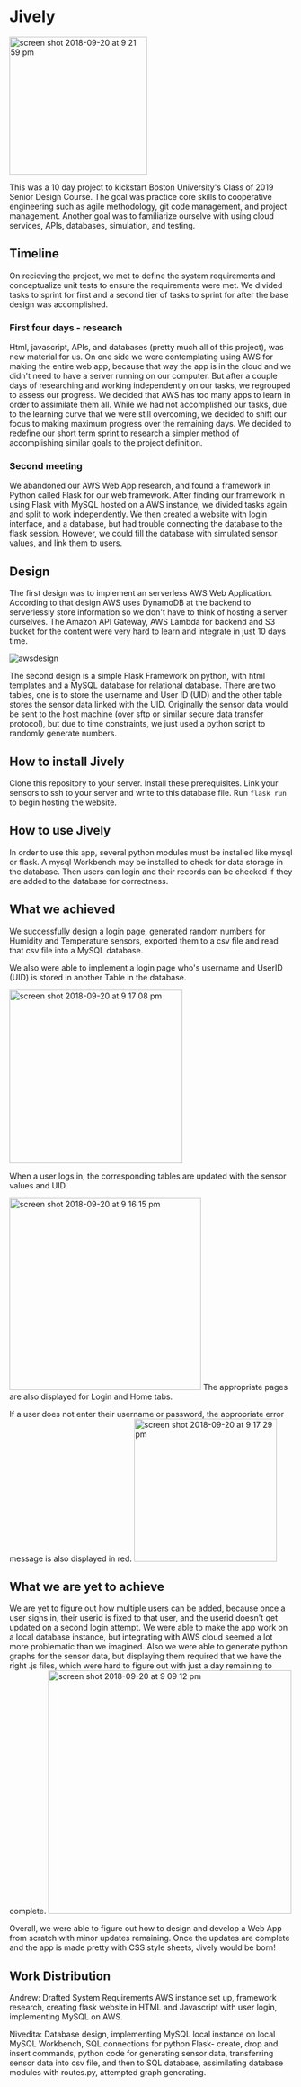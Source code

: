 # Jively
<img width="245" alt="screen shot 2018-09-20 at 9 21 59 pm" src="https://user-images.githubusercontent.com/18023551/45854830-1e9a5e80-bd1b-11e8-9967-cb0dd45d6612.png">

This was a 10 day project to kickstart Boston University's Class of 2019 Senior Design Course. The goal was practice core skills to cooperative engineering such as agile methodology, git code management, and project management. Another goal was to familiarize ourselve with using cloud services, APIs, databases, simulation, and testing. 

## Timeline

On recieving the project, we met to define the system requirements and conceptualize unit tests to ensure the requirements were met. We divided tasks to sprint for first and a second tier of tasks to sprint for after the base design was accomplished. 

### First four days - research

Html, javascript, APIs, and databases (pretty much all of this project), was new material for us. On one side we were contemplating using AWS for making the entire web app, because that way the app is in the cloud and we didn't need to have a server running on our computer. But after a couple days of researching and working independently on our tasks, we regrouped to assess our progress. We decided that AWS has too many apps to learn in order to assimilate them all. While we had not accomplished our tasks, due to the learning curve that we were still overcoming, we decided to shift our focus to making maximum progress over the remaining days. We decided to redefine our short term sprint to research a simpler method of accomplishing similar goals to the project definition. 

### Second meeting 

We abandoned our AWS Web App research, and found a framework in Python called Flask for our web framework. After finding our framework in using Flask with MySQL hosted on a AWS instance, we divided tasks again and split to work independently. 
We then created a website with login interface, and a database, but had trouble connecting the database to the flask session. However, we could fill the database with simulated sensor values, and link them to users. 

## Design

The first design was to implement an serverless AWS Web Application. According to that design AWS uses DynamoDB at the backend to serverlessly store information so we don't have to think of hosting a server ourselves. The Amazon API Gateway, AWS Lambda for backend and S3 bucket for the content were very hard to learn and integrate in just 10 days time. 


![awsdesign](https://user-images.githubusercontent.com/18023551/45854360-b34f8d00-bd18-11e8-823c-37e3641aeb02.png)


The second design is a simple Flask Framework on python, with html templates and a MySQL database for relational database. There are two tables, one is to store the username and User ID (UID) and the other table stores the sensor data linked with the UID. Originally the sensor data would be sent to the host machine (over sftp or similar secure data transfer protocol), but due to time constraints, we just used a python script to randomly generate numbers. 

## How to install Jively

Clone this repository to your server. Install these prerequisites. Link your sensors to ssh to your server and write to this database file. Run ```flask run``` to begin hosting the website. 

## How to use Jively

In order to use this app, several python modules must be installed like mysql or flask. A mysql Workbench may be installed to check for data storage in the database. Then users can login and their records can be checked if they are added to the database for correctness.

## What we achieved

We successfully  design a login page, generated random numbers for Humidity and Temperature sensors, exported them to a csv file and read that csv file into a MySQL database. 

We also were able to implement a login page who's username and UserID (UID) is stored in another Table in the database. 

<img width="308" alt="screen shot 2018-09-20 at 9 17 08 pm" src="https://user-images.githubusercontent.com/18023551/45854723-8603de80-bd1a-11e8-988e-5eca489ec3d8.png">

When a user logs in, the corresponding tables are updated with the sensor values and UID.


<img width="341" alt="screen shot 2018-09-20 at 9 16 15 pm" src="https://user-images.githubusercontent.com/18023551/45854726-88663880-bd1a-11e8-94bf-bb56908945e9.png">
The appropriate pages are also displayed for Login and Home tabs. 

If a user does not enter their username or password, the appropriate error message is also displayed in red.
<img width="254" alt="screen shot 2018-09-20 at 9 17 29 pm" src="https://user-images.githubusercontent.com/18023551/45854722-83a18480-bd1a-11e8-87e4-d59e4288cb17.png">

## What we are yet to achieve

We are yet to figure out how multiple users can be added, because once a user signs in, their userid is fixed to that user, and the userid doesn't get updated on a second login attempt. 
We were able to make the app work on a local database instance, but integrating with AWS cloud seemed a lot more problematic than we imagined. 
Also we were able to generate python graphs for the sensor data, but displaying them required that we have the right .js files, which were hard to figure out with just a day remaining to complete.
<img width="433" alt="screen shot 2018-09-20 at 9 09 12 pm" src="https://user-images.githubusercontent.com/18023551/45854730-8bf9bf80-bd1a-11e8-8322-d8fa00ba13ca.png">

Overall, we were able to figure out how to design and develop a Web App from scratch with minor updates remaining. Once the updates are complete and the app is made pretty with CSS style sheets, Jively would be born!

## Work Distribution
Andrew: Drafted System Requirements AWS instance set up, framework research, creating flask website in HTML and Javascript with user login, implementing MySQL on AWS.  

Nivedita: Database design, implementing MySQL local instance on local MySQL Workbench, SQL connections for python Flask- create, drop and insert commands, python code for generating sensor data, transferring sensor data into csv file, and then to SQL database, assimilating database modules with routes.py, attempted graph generating. 
